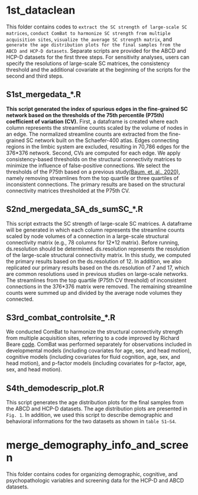 # 1st_dataclean
This folder contains codes to `extract the SC strength of large-scale SC matrices`, `conduct ComBat to harmonize SC strength from multiple acquisition sites`, `visualize the average SC strength matrix`, and `generate the age distribution plots for the final samples from the ABCD and HCP-D datasets`. Separate scripts are provided for the ABCD and HCP-D datasets for the first three steps. For sensitivity analyses, users can specify the resolutions of large-scale SC matrices, the consistency threshold and the additional covariate at the beginning of the scripts for the second and third steps.

## S1st_mergedata_*.R
**This script generated the index of spurious edges in the fine-grained SC network based on the thresholds of the 75th percentile (P75th) coefficient of variation (CV).** First, a dataframe is created where each column represents the streamline counts scaled by the volume of nodes in an edge. The normalized streamline counts are extracted from the fine-grained SC network built on the Schaefer-400 atlas. Edges connecting regions in the limbic system are excluded, resulting in 70,786 edges for the 376\*376 network. Second, CVs are computed for each edge. We apply consistency-based thresholds on the structural connectivity matrices to minimize the influence of false-positive connections. We select the thresholds of the P75th based on a previous study[(Baum, et. al., 2020)](https://www.pnas.org/doi/pdf/10.1073/pnas.1912034117), namely removing streamlines from the top quartile or three quartiles of inconsistent connections. The primary results are based on the structural connectivity matrices thresholded at the P75th CV.

## S2nd_mergedata_SA_ds_sumSC_*.R
This script extracts the SC strength of large-scale SC matrices. A dataframe will be generated in which each column represents the streamline counts scaled by node volumes of a connection in a large-scale structural connectivity matrix (e.g., 78 columns for 12\*12 matrix). Before running, ds.resolution should be determined. ds.resolution represents the resolution of the large-scale structural connectivity matrix. In this study, we computed the primary results based on the ds.resolution of 12. In addition, we also replicated our primary results based on the ds.resolution of 7 and 17, which are common resolutions used in previous studies on large-scale networks. The streamlines from the top quartile (P75th CV threshold) of inconsistent connections in the 376\*376 matrix were removed. The remaining streamline counts were summed up and divided by the average node volumes they connected.

## S3rd_combat_controlsite_*.R
We conducted ComBat to harmonize the structural connectivity strength from multiple acquisition sites, referring to a code improved by Richard Beare [code](https://github.com/PennLINC/Larsen_IronDevelopment/blob/master/combat.R). ComBat was performed separately for observations included in developmental models (including covariates for age, sex, and head motion), cognitive models (including covariates for fluid cognition, age, sex, and head motion), and p-factor models (including covariates for p-factor, age, sex, and head motion).

## S4th_demodescrip_plot.R
This script generates the age distribution plots for the final samples from the ABCD and HCP-D datasets. The age distribution plots are presented in `Fig. 1`. In addition, we used this script to describe demographic and behavioral informations for the two datasets as shown in `table S1–S4`.

# merge_demography_info_and_screen
This folder contains codes for organizing demographic, cognitive, and psychopathologic variables and screening data for the HCP-D and ABCD datasets.

